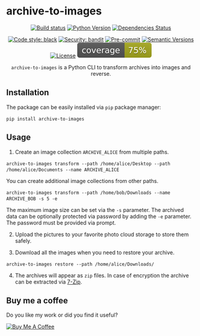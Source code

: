 # archive-to-images

<div align="center">

[![Build status](https://github.com/Peco602/archive-to-images/workflows/build/badge.svg?branch=main&event=push)](https://github.com/Peco602/archive-to-images/actions?query=workflow%3Abuild)
[![Python Version](https://img.shields.io/pypi/pyversions/archive-to-images.svg)](https://pypi.org/project/archive-to-images/)
[![Dependencies Status](https://img.shields.io/badge/dependencies-up%20to%20date-brightgreen.svg)](https://github.com/Peco602/archive-to-images/pulls?utf8=%E2%9C%93&q=is%3Apr%20author%3Aapp%2Fdependabot)

[![Code style: black](https://img.shields.io/badge/code%20style-black-000000.svg)](https://github.com/psf/black)
[![Security: bandit](https://img.shields.io/badge/security-bandit-green.svg)](https://github.com/PyCQA/bandit)
[![Pre-commit](https://img.shields.io/badge/pre--commit-enabled-brightgreen?logo=pre-commit&logoColor=white)](https://github.com/Peco602/archive-to-images/blob/main/.pre-commit-config.yaml)
[![Semantic Versions](https://img.shields.io/badge/%20%20%F0%9F%93%A6%F0%9F%9A%80-semantic--versions-e10079.svg)](https://github.com/Peco602/archive-to-images/releases)
[![License](https://img.shields.io/github/license/Peco602/archive-to-images)](https://github.com/Peco602/archive-to-images/blob/main/LICENSE)
![Coverage Report](assets/images/coverage.svg)

`archive-to-images` is a Python CLI to transform archives into images and reverse.

</div>


## Installation

The package can be easily installed via `pip` package manager:

```
pip install archive-to-images
```


## Usage

1. Create an image collection `ARCHIVE_ALICE` from multiple paths.

```
archive-to-images transform --path /home/alice/Desktop --path /home/alice/Documents --name ARCHIVE_ALICE
```

You can create additional image collections from other paths. 

```
archive-to-images transform --path /home/bob/Downloads --name ARCHIVE_BOB -s 5 -e
```

The maximum image size can be set via the `-s` parameter. The archived data can be optionally protected via password by adding the `-e` parameter. The password must be provided via prompt.

2. Upload the pictures to your favorite photo cloud storage to store them safely.

3. Download all the images when you need to restore your archive.

```
archive-to-images restore --path /home/alice/Downloads/
```

4. The archives will appear as `zip` files. In case of encryption the archive can be extracted via [7-Zip](https://www.7-zip.org/download.html).


## Buy me a coffee

Do you like my work or did you find it useful?

<a href="https://www.buymeacoffee.com/peco602" target="_blank"><img src="https://cdn.buymeacoffee.com/buttons/v2/default-yellow.png" alt="Buy Me A Coffee" style="height: 60px !important;width: 217px !important;" ></a>
